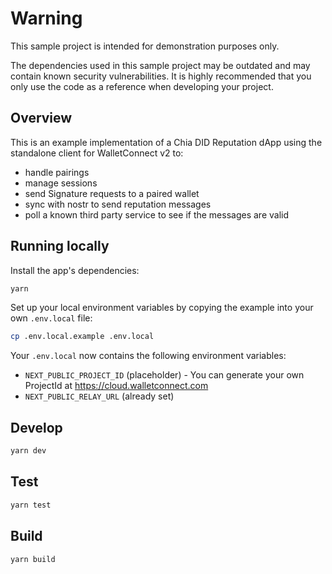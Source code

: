 # Warning
This sample project is intended for demonstration purposes only.

The dependencies used in this sample project may be outdated and may contain known security vulnerabilities. It is highly recommended that you only use the code as a reference when developing your project.

## Overview

This is an example implementation of a Chia DID Reputation dApp using the standalone
client for WalletConnect v2 to:

- handle pairings
- manage sessions
- send Signature requests to a paired wallet
- sync with nostr to send reputation messages
- poll a known third party service to see if the messages are valid

## Running locally

Install the app's dependencies:

```bash
yarn
```

Set up your local environment variables by copying the example into your own `.env.local` file:

```bash
cp .env.local.example .env.local
```

Your `.env.local` now contains the following environment variables:

- `NEXT_PUBLIC_PROJECT_ID` (placeholder) - You can generate your own ProjectId at https://cloud.walletconnect.com
- `NEXT_PUBLIC_RELAY_URL` (already set)

## Develop

```bash
yarn dev
```

## Test

```bash
yarn test
```

## Build

```bash
yarn build
```
